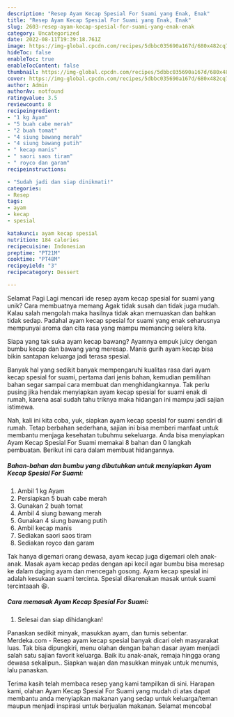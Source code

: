 ```yaml
---
description: "Resep Ayam Kecap Spesial For Suami yang Enak, Enak"
title: "Resep Ayam Kecap Spesial For Suami yang Enak, Enak"
slug: 2603-resep-ayam-kecap-spesial-for-suami-yang-enak-enak
category: Uncategorized
date: 2022-08-11T19:39:18.761Z
image: https://img-global.cpcdn.com/recipes/5dbbc035690a167d/680x482cq70/ayam-kecap-spesial-for-suami-foto-resep-utama.jpg
hideToc: false
enableToc: true
enableTocContent: false
thumbnail: https://img-global.cpcdn.com/recipes/5dbbc035690a167d/680x482cq70/ayam-kecap-spesial-for-suami-foto-resep-utama.jpg
cover: https://img-global.cpcdn.com/recipes/5dbbc035690a167d/680x482cq70/ayam-kecap-spesial-for-suami-foto-resep-utama.jpg
author: Admin
authorAv: notfound
ratingvalue: 3.5
reviewcount: 8
recipeingredient:
- "1 kg Ayam"
- "5 buah cabe merah"
- "2 buah tomat"
- "4 siung bawang merah"
- "4 siung bawang putih"
- " kecap manis"
- " saori saos tiram"
- " royco dan garam"
recipeinstructions:

- "Sudah jadi dan siap dinikmati!"
categories:
- Resep
tags:
- ayam
- kecap
- spesial

katakunci: ayam kecap spesial 
nutrition: 184 calories
recipecuisine: Indonesian
preptime: "PT21M"
cooktime: "PT48M"
recipeyield: "3"
recipecategory: Dessert

---
```



Selamat Pagi Lagi mencari ide resep ayam kecap spesial for suami yang unik? Cara membuatnya memang Agak tidak susah dan tidak juga mudah. Kalau salah mengolah maka hasilnya tidak akan memuaskan dan bahkan tidak sedap. Padahal ayam kecap spesial for suami yang enak seharusnya mempunyai aroma dan cita rasa yang mampu memancing selera kita.


Siapa yang tak suka ayam kecap bawang? Ayamnya empuk juicy dengan bumbu kecap dan bawang yang meresap. Manis gurih ayam kecap bisa bikin santapan keluarga jadi terasa spesial.

Banyak hal yang sedikit banyak mempengaruhi kualitas rasa dari ayam kecap spesial for suami, pertama dari jenis bahan, kemudian pemilihan bahan segar sampai cara membuat dan menghidangkannya. Tak perlu pusing jika hendak menyiapkan ayam kecap spesial for suami enak di rumah, karena asal sudah tahu triknya maka hidangan ini mampu jadi sajian istimewa.


Nah, kali ini kita coba, yuk, siapkan ayam kecap spesial for suami sendiri di rumah. Tetap berbahan sederhana, sajian ini bisa memberi manfaat untuk membantu menjaga kesehatan tubuhmu sekeluarga. Anda bisa menyiapkan Ayam Kecap Spesial For Suami memakai 8 bahan dan 0 langkah pembuatan. Berikut ini cara dalam membuat hidangannya.

<!--inarticleads1-->

##### Bahan-bahan dan bumbu yang dibutuhkan untuk menyiapkan Ayam Kecap Spesial For Suami:

1. Ambil 1 kg Ayam
1. Persiapkan 5 buah cabe merah
1. Gunakan 2 buah tomat
1. Ambil 4 siung bawang merah
1. Gunakan 4 siung bawang putih
1. Ambil  kecap manis
1. Sediakan  saori saos tiram
1. Sediakan  royco dan garam


Tak hanya digemari orang dewasa, ayam kecap juga digemari oleh anak-anak. Masak ayam kecap pedas dengan api kecil agar bumbu bisa meresap ke dalam daging ayam dan mencegah gosong. Ayam kecap spesial ini adalah kesukaan suami tercinta. Spesial dikarenakan masak untuk suami tercintaaah 😆. 

<!--inarticleads2-->

##### Cara memasak Ayam Kecap Spesial For Suami:


1. Selesai dan siap dihidangkan!

Panaskan sedikit minyak, masukkan ayam, dan tumis sebentar. Merdeka.com - Resep ayam kecap spesial banyak dicari oleh masyarakat luas. Tak bisa dipungkiri, menu olahan dengan bahan dasar ayam menjadi salah satu sajian favorit keluarga. Baik itu anak-anak, remaja hingga orang dewasa sekalipun.. Siapkan wajan dan masukkan minyak untuk menumis, lalu panaskan. 

Terima kasih telah membaca resep yang kami tampilkan di sini. Harapan kami, olahan Ayam Kecap Spesial For Suami yang mudah di atas dapat membantu anda menyiapkan makanan yang sedap untuk keluarga/teman maupun menjadi inspirasi untuk berjualan makanan. Selamat mencoba!
